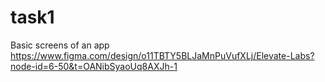 # task1
Basic screens of an app
https://www.figma.com/design/o11TBTY5BLJaMnPuVufXLj/Elevate-Labs?node-id=6-50&t=OANibSyaoUq8AXJh-1
